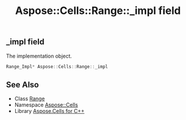 ﻿---
title: Aspose::Cells::Range::_impl field
linktitle: _impl
second_title: Aspose.Cells for C++ API Reference
description: 'Aspose::Cells::Range::_impl field. The implementation object in C++.'
type: docs
weight: 6300
url: /cpp/aspose.cells/range/_impl/
---
## _impl field


The implementation object.

```cpp
Range_Impl* Aspose::Cells::Range::_impl
```

## See Also

* Class [Range](../)
* Namespace [Aspose::Cells](../../)
* Library [Aspose.Cells for C++](../../../)
